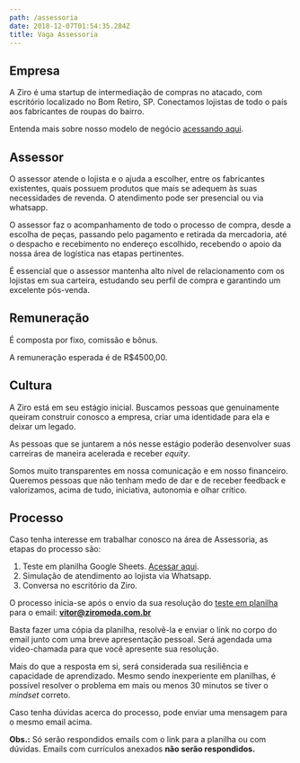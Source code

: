 ```yaml
---
path: /assessoria
date: 2018-12-07T01:54:35.284Z
title: Vaga Assessoria
---
```

## Empresa

A Ziro é uma startup de intermediação de compras no atacado, com escritório localizado no Bom Retiro, SP. Conectamos lojistas de todo o país aos fabricantes de roupas do bairro.

Entenda mais sobre nosso modelo de negócio <a href='https://bit.ly/2Bs6SjE' target='_blank'>acessando aqui</a>.

## Assessor

O assessor atende o lojista e o ajuda a escolher, entre os fabricantes existentes, quais possuem produtos que mais se adequem às suas necessidades de revenda. O atendimento pode ser presencial ou via whatsapp.

O assessor faz o acompanhamento de todo o processo de compra, desde a escolha de peças, passando pelo pagamento e retirada da mercadoria, até o despacho e recebimento no endereço escolhido, recebendo o apoio da nossa área de logística nas etapas pertinentes.

É essencial que o assessor mantenha alto nível de relacionamento com os lojistas em sua carteira, estudando seu perfil de compra e garantindo um excelente pós-venda.

## Remuneração

É composta por fixo, comissão e bônus.

A remuneração esperada é de R$4500,00.

## Cultura

A Ziro está em seu estágio inicial. Buscamos pessoas que genuinamente queiram construir conosco a empresa, criar uma identidade para ela e deixar um legado.

As pessoas que se juntarem a nós nesse estágio poderão desenvolver suas carreiras de maneira acelerada e receber *equity*.

Somos muito transparentes em nossa comunicação e em nosso financeiro. Queremos pessoas que não tenham medo de dar e de receber feedback e valorizamos, acima de tudo, iniciativa, autonomia e olhar crítico.

## Processo

Caso tenha interesse em trabalhar conosco na área de Assessoria, as etapas do processo são:
1. Teste em planilha Google Sheets. <a href='http://bit.ly/teste-assessoria' target='_blank'>Acessar aqui</a>.
2. Simulação de atendimento ao lojista via Whatsapp.
3. Conversa no escritório da Ziro.

O processo inicia-se após o envio da sua resolução do <a href='http://bit.ly/teste-assessoria' target='_blank'>teste em planilha</a> para o email: **vitor@ziromoda.com.br**

Basta fazer uma cópia da planilha, resolvê-la e enviar o link no corpo do email junto com uma breve apresentação pessoal. Será agendada uma video-chamada para que você apresente sua resolução.

Mais do que a resposta em si, será considerada sua resiliência e capacidade de aprendizado. Mesmo sendo inexperiente em planilhas, é possível resolver o problema em mais ou menos 30 minutos se tiver o *mindset* correto.

Caso tenha dúvidas acerca do processo, pode enviar uma mensagem para o mesmo email acima.

**Obs.:** Só serão respondidos emails com o link para a planilha ou com dúvidas. Emails com currículos anexados **não serão respondidos.**
